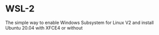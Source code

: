 # WSL-2
The simple way to enable Windows Subsystem for Linux V2 and install Ubuntu 20.04 with XFCE4 or without 
